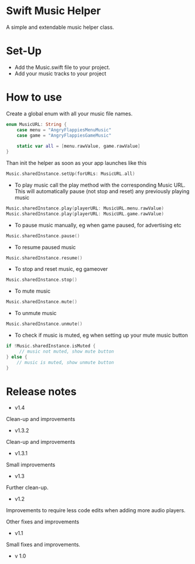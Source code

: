 # Swift Music Helper

A simple and extendable music helper class.

# Set-Up

- Add the Music.swift file to your project.
- Add your music tracks to your project

# How to use

Create a global enum with all your music file names.

```swift
enum MusicURL: String {
    case menu = "AngryFlappiesMenuMusic"
    case game = "AngryFlappiesGameMusic"
    
    static var all = [menu.rawValue, game.rawValue]
}
```

Than init the helper as soon as your app launches like this

```swift
Music.sharedInstance.setUp(forURLs: MusicURL.all)
```

- To play music call the play method with the corresponding Music URL. This will automatically pause (not stop and reset) any previously playing music
```swift
Music.sharedInstance.play(playerURL: MusicURL.menu.rawValue)
Music.sharedInstance.play(playerURL: MusicURL.game.rawValue)
```

- To pause music manually, eg when game paused, for advertising etc
```swift
Music.sharedInstance.pause()
```

- To resume paused music
```swift
Music.sharedInstance.resume()
```

- To stop and reset music, eg gameover
```swift
Music.sharedInstance.stop()
```

- To mute music
```swift
Music.sharedInstance.mute()
```

- To unmute music
```swift
Music.sharedInstance.unmute()
```

- To check if music is muted, eg when setting up your mute music button
```swift
if !Music.sharedInstance.isMuted {
     // music not muted, show mute button
} else {
    // music is muted, show unmute button
}
```

# Release notes

- v1.4

Clean-up and improvements

- v1.3.2

Clean-up and improvements

- v1.3.1

Small improvements

- v1.3

Further clean-up.

- v1.2

Improvements to require less code edits when adding more audio players.

Other fixes and improvements

- v1.1

Small fixes and improvements.

- v 1.0
